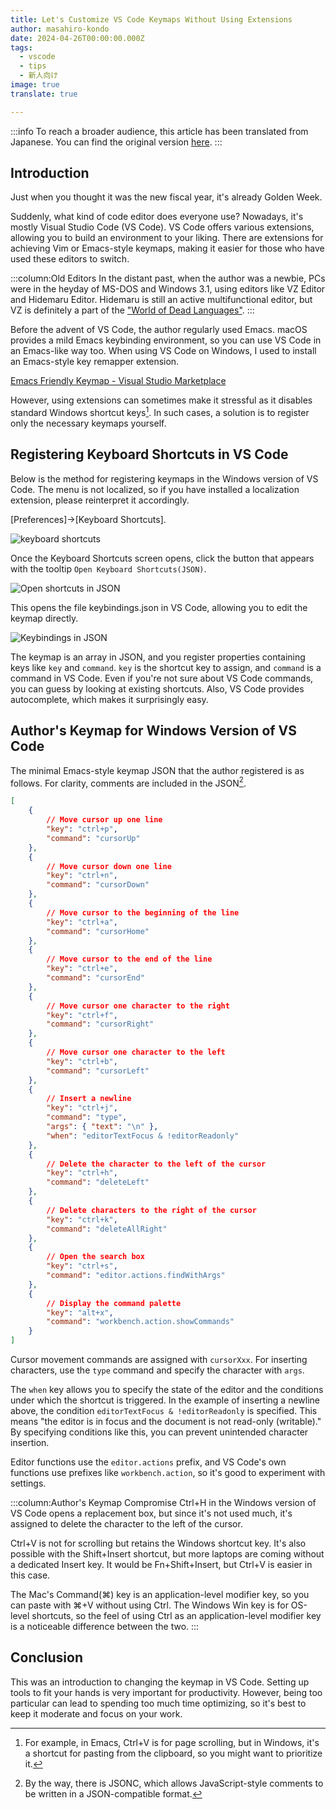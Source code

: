```yaml
---
title: Let's Customize VS Code Keymaps Without Using Extensions
author: masahiro-kondo
date: 2024-04-26T00:00:00.000Z
tags:
  - vscode
  - tips
  - 新人向け
image: true
translate: true

---
```


:::info
To reach a broader audience, this article has been translated from Japanese.
You can find the original version [here](https://developer.mamezou-tech.com/blogs/2024/04/26/remap-vscode-keys/).
:::



## Introduction
Just when you thought it was the new fiscal year, it's already Golden Week.

Suddenly, what kind of code editor does everyone use? Nowadays, it's mostly Visual Studio Code (VS Code). VS Code offers various extensions, allowing you to build an environment to your liking. There are extensions for achieving Vim or Emacs-style keymaps, making it easier for those who have used these editors to switch.

:::column:Old Editors
In the distant past, when the author was a newbie, PCs were in the heyday of MS-DOS and Windows 3.1, using editors like VZ Editor and Hidemaru Editor. Hidemaru is still an active multifunctional editor, but VZ is definitely a part of the ["World of Dead Languages"]( /blogs/2024/04/12/death-lang-java/).
:::

Before the advent of VS Code, the author regularly used Emacs. macOS provides a mild Emacs keybinding environment, so you can use VS Code in an Emacs-like way too. When using VS Code on Windows, I used to install an Emacs-style key remapper extension.

[Emacs Friendly Keymap - Visual Studio Marketplace](https://marketplace.visualstudio.com/items?itemName=lfs.vscode-emacs-friendly)

However, using extensions can sometimes make it stressful as it disables standard Windows shortcut keys[^1]. In such cases, a solution is to register only the necessary keymaps yourself.

[^1]: For example, in Emacs, Ctrl+V is for page scrolling, but in Windows, it's a shortcut for pasting from the clipboard, so you might want to prioritize it.

## Registering Keyboard Shortcuts in VS Code
Below is the method for registering keymaps in the Windows version of VS Code. The menu is not localized, so if you have installed a localization extension, please reinterpret it accordingly.

[Preferences]→[Keyboard Shortcuts].

![keyboard shortcuts](https://i.gyazo.com/ccd3bb53d11c2223169a6fcf4a42c185.png)

Once the Keyboard Shortcuts screen opens, click the button that appears with the tooltip `Open Keyboard Shortcuts(JSON)`.

![Open shortcuts in JSON](https://i.gyazo.com/9f7e7177b86bb2876c8fd0710ae3be4b.png)

This opens the file keybindings.json in VS Code, allowing you to edit the keymap directly.

![Keybindings in JSON](https://i.gyazo.com/eb77ca4e56f4e12e8727d403ad47c834.png)

The keymap is an array in JSON, and you register properties containing keys like `key` and `command`. `key` is the shortcut key to assign, and `command` is a command in VS Code. Even if you're not sure about VS Code commands, you can guess by looking at existing shortcuts. Also, VS Code provides autocomplete, which makes it surprisingly easy.

## Author's Keymap for Windows Version of VS Code
The minimal Emacs-style keymap JSON that the author registered is as follows. For clarity, comments are included in the JSON[^2].

[^2]: By the way, there is JSONC, which allows JavaScript-style comments to be written in a JSON-compatible format.

```json
[
    {
        // Move cursor up one line
        "key": "ctrl+p",
        "command": "cursorUp"
    },
    {
        // Move cursor down one line
        "key": "ctrl+n",
        "command": "cursorDown"
    },
    {
        // Move cursor to the beginning of the line
        "key": "ctrl+a",
        "command": "cursorHome"
    },
    {
        // Move cursor to the end of the line
        "key": "ctrl+e",
        "command": "cursorEnd"
    },
    {
        // Move cursor one character to the right
        "key": "ctrl+f",
        "command": "cursorRight"
    },
    {
        // Move cursor one character to the left
        "key": "ctrl+b",
        "command": "cursorLeft"
    },
    {
        // Insert a newline
        "key": "ctrl+j",
        "command": "type",
        "args": { "text": "\n" },
        "when": "editorTextFocus & !editorReadonly"
    },
    {
        // Delete the character to the left of the cursor
        "key": "ctrl+h",
        "command": "deleteLeft"
    },
    {
        // Delete characters to the right of the cursor
        "key": "ctrl+k",
        "command": "deleteAllRight"
    },
    {
        // Open the search box
        "key": "ctrl+s",
        "command": "editor.actions.findWithArgs"
    },
    {
        // Display the command palette
        "key": "alt+x",
        "command": "workbench.action.showCommands"
    }
]
```
Cursor movement commands are assigned with `cursorXxx`. For inserting characters, use the `type` command and specify the character with `args`.

The `when` key allows you to specify the state of the editor and the conditions under which the shortcut is triggered. In the example of inserting a newline above, the condition `editorTextFocus & !editorReadonly` is specified. This means "the editor is in focus and the document is not read-only (writable)." By specifying conditions like this, you can prevent unintended character insertion.

Editor functions use the `editor.actions` prefix, and VS Code's own functions use prefixes like `workbench.action`, so it's good to experiment with settings.

:::column:Author's Keymap Compromise
Ctrl+H in the Windows version of VS Code opens a replacement box, but since it's not used much, it's assigned to delete the character to the left of the cursor.

Ctrl+V is not for scrolling but retains the Windows shortcut key. It's also possible with the Shift+Insert shortcut, but more laptops are coming without a dedicated Insert key. It would be Fn+Shift+Insert, but Ctrl+V is easier in this case.

The Mac's Command(⌘) key is an application-level modifier key, so you can paste with ⌘+V without using Ctrl. The Windows Win key is for OS-level shortcuts, so the feel of using Ctrl as an application-level modifier key is a noticeable difference between the two.
:::

## Conclusion
This was an introduction to changing the keymap in VS Code. Setting up tools to fit your hands is very important for productivity. However, being too particular can lead to spending too much time optimizing, so it's best to keep it moderate and focus on your work.
